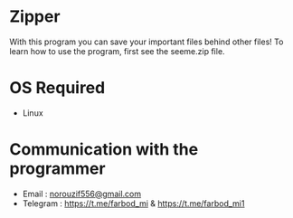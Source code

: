 # Zipper
With this program you can save your important files behind other files!
To learn how to use the program, first see the seeme.zip file.

# OS Required
- Linux

# Communication with the programmer
- Email : norouzif556@gmail.com
- Telegram : https://t.me/farbod_mi & https://t.me/farbod_mi1
